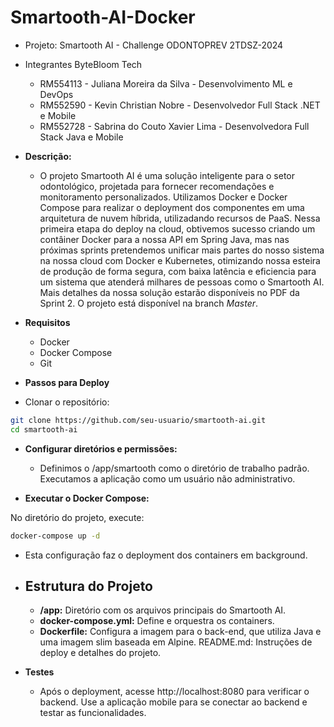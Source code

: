 # Smartooth-AI-Docker

- Projeto: Smartooth AI - Challenge ODONTOPREV 2TDSZ-2024
  
- Integrantes ByteBloom Tech
  - RM554113 - Juliana Moreira da Silva - Desenvolvimento ML e DevOps
  - RM552590 - Kevin Christian Nobre - Desenvolvedor Full Stack .NET e Mobile
  - RM552728 - Sabrina do Couto Xavier Lima - Desenvolvedora Full Stack Java e Mobile

  
- **Descrição:**
  - O projeto Smartooth AI é uma solução inteligente para o setor odontológico, projetada para fornecer recomendações e monitoramento personalizados. Utilizamos Docker e Docker Compose para realizar o deployment dos componentes em uma arquitetura de nuvem híbrida, utilizadando recursos de PaaS. Nessa primeira etapa do deploy na cloud, obtivemos sucesso criando um contâiner Docker para a nossa API em Spring Java, mas nas próximas sprints pretendemos unificar mais partes do nosso sistema na nossa cloud com Docker e Kubernetes, otimizando nossa esteira de produção de forma segura, com baixa latência e eficiencia para um sistema que atenderá milhares de pessoas como o Smartooth AI. Mais detalhes da nossa solução estarão disponíveis no PDF da Sprint 2. O projeto está disponível na branch *Master*.

- **Requisitos**
  - Docker
  - Docker Compose
  - Git

- **Passos para Deploy**

- Clonar o repositório:

``` bash
git clone https://github.com/seu-usuario/smartooth-ai.git
cd smartooth-ai
```

- **Configurar diretórios e permissões:**

  - Definimos o /app/smartooth como o diretório de trabalho padrão.
Executamos a aplicação como um usuário não administrativo.

- **Executar o Docker Compose:**

No diretório do projeto, execute:
``` bash
docker-compose up -d
```

- Esta configuração faz o deployment dos containers em background.

- ## **Estrutura do Projeto**
  - **/app:** Diretório com os arquivos principais do Smartooth AI.
  - **docker-compose.yml:** Define e orquestra os containers.
  - **Dockerfile:** Configura a imagem para o back-end, que utiliza Java e uma imagem slim baseada em Alpine.
README.md: Instruções de deploy e detalhes do projeto.

- **Testes**
  - Após o deployment, acesse http://localhost:8080 para verificar o backend.
Use a aplicação mobile para se conectar ao backend e testar as funcionalidades.
